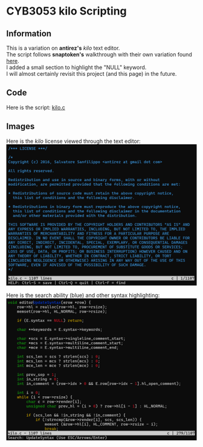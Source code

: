 # CYB3053 kilo Scripting
## Information
This is a variation on **antirez's** _kilo_ text editor. </br>
The script follows **snaptoken's** walkthrough with their own variation found [here](https://viewsourcecode.org/snaptoken/kilo/index.html). </br>
I added a small section to highlight the "NULL" keyword. </br>
I will almost certainly revisit this project (and this page) in the future. </br>

## Code
Here is the script: [kilo.c](projects/CYB3053-kilo.c) </br>

## Images
Here is the _kilo_ license viewed through the text editor: </br>
![kilo-LICENSE.png](kilo-LICENSE.png) </br>

Here is the search ability (blue) and other syntax highlighting: </br>
![kilo-Search.png](kilo-Search.png)
